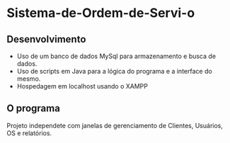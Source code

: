 # Sistema-de-Ordem-de-Servi-o
## Desenvolvimento
* Uso de um banco de dados MySql para armazenamento e busca de dados.
* Uso de scripts em Java para a lógica do programa e a interface do mesmo.
* Hospedagem em localhost usando o XAMPP
## O programa
Projeto independete com janelas de gerenciamento de Clientes, Usuários, OS e relatórios.

<p align="center"> <img src="
